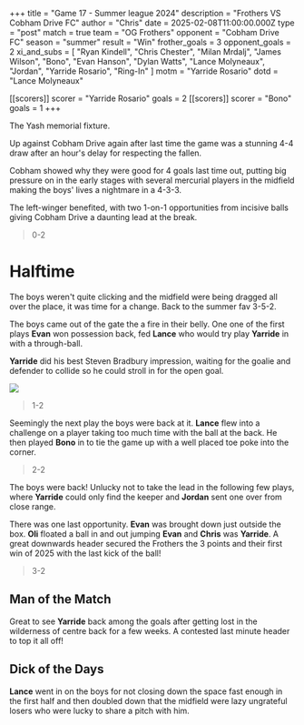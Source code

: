 +++
title = "Game 17 - Summer league 2024"
description = "Frothers VS Cobham Drive FC"
author = "Chris"
date = 2025-02-08T11:00:00.000Z
type = "post"
match = true
team = "OG Frothers"
opponent = "Cobham Drive FC"
season = "summer"
result = "Win"
frother_goals = 3
opponent_goals = 2
xi_and_subs = [
  "Ryan Kindell",
  "Chris Chester",
  "Milan Mrdalj",
  "James Wilson",
  "Bono",
  "Evan Hanson",
  "Dylan Watts",
  "Lance Molyneaux",
  "Jordan",
  "Yarride Rosario",
  "Ring-In"
]
motm = "Yarride Rosario"
dotd = "Lance Molyneaux"

[[scorers]]
scorer = "Yarride Rosario"
goals = 2
[[scorers]]
scorer = "Bono"
goals = 1
+++

The Yash memorial fixture.

Up against Cobham Drive again after last time the game was a stunning 4-4 draw after an hour's delay for respecting the fallen.

Cobham showed why they were good for 4 goals last time out, putting big pressure on in the early stages with several mercurial players in the midfield making the boys' lives a nightmare in a 4-3-3.

The left-winger benefited, with two 1-on-1 opportunities from incisive balls giving Cobham Drive a daunting lead at the break.

> 0-2

# Halftime

The boys weren't quite clicking and the midfield were being dragged all over the place, it was time for a change. Back to the summer fav 3-5-2.

The boys came out of the gate the a fire in their belly. One one of the first plays **Evan** won possession back, fed **Lance** who would try play **Yarride** in with a through-ball.

**Yarride** did his best Steven Bradbury impression, waiting for the goalie and defender to collide so he could stroll in for the open goal.

![]((https://media4.giphy.com/media/v1.Y2lkPTc5MGI3NjExenkxOXE5OWJnNmk2enVvcTV4NjZvbmw3ZWp2eW9sZzM0aHhkZTMzMyZlcD12MV9pbnRlcm5hbF9naWZfYnlfaWQmY3Q9Zw/V2yo0r2EQCqk1PCfb4/giphy.gif))

> 1-2

Seemingly the next play the boys were back at it. **Lance** flew into a challenge on a player taking too much time with the ball at the back. He then played **Bono** in to tie the game up with a well placed toe poke into the corner.

> 2-2

The boys were back! Unlucky not to take the lead in the following few plays, where **Yarride** could only find the keeper and **Jordan** sent one over from close range.

There was one last opportunity. **Evan** was brought down just outside the box. **Oli** floated a ball in and out
jumping **Evan** and **Chris** was **Yarride**. A great downwards header secured the Frothers the 3 points and their first win of 2025 with the last kick of the ball!

> 3-2

## Man of the Match
Great to see **Yarride** back among the goals after getting lost in the wilderness of centre back for a few weeks. A contested last minute header to top it all off!

## Dick of the Days
**Lance** went in on the boys for not closing down the space fast enough in the first half and then doubled down that the midfield were lazy ungrateful losers who were lucky to share a pitch with him.
